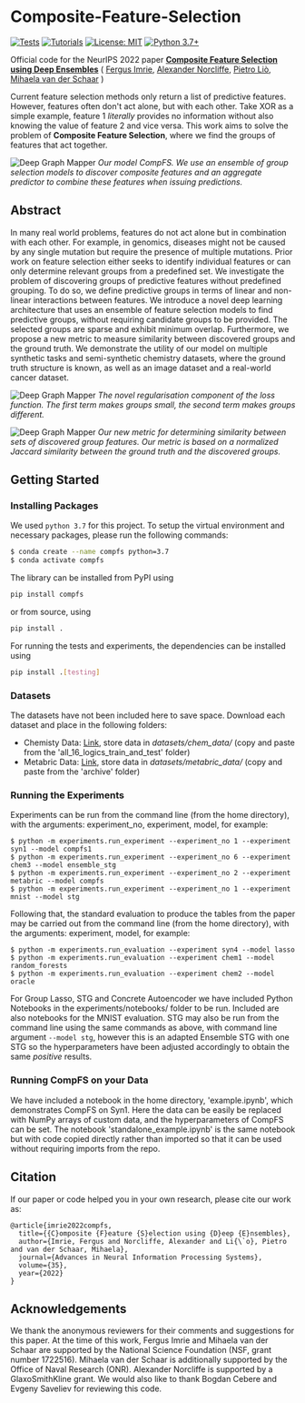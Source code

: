 # Composite-Feature-Selection
[![Tests](https://github.com/vanderschaarlab/Composite-Feature-Selection/actions/workflows/test.yml/badge.svg)](https://github.com/vanderschaarlab/Composite-Feature-Selection/actions/workflows/test.yml)
[![Tutorials](https://github.com/vanderschaarlab/Composite-Feature-Selection/actions/workflows/test_tutorials.yml/badge.svg)](https://github.com/vanderschaarlab/Composite-Feature-Selection/actions/workflows/test_tutorials.yml)
[![License: MIT](https://img.shields.io/badge/License-MIT-blue.svg)](https://github.com/a-norcliffe/Composite-Feature-Selection/blob/master/LICENSE.txt)
[![Python 3.7+](https://img.shields.io/badge/python-3.7+-blue.svg)](https://www.python.org/downloads/release/python-370/)

Official code for the NeurIPS 2022 paper [**Composite Feature Selection using Deep Ensembles**](https://github.com/a-norcliffe/Composite-Feature-Selection)
(
[Fergus Imrie](https://fimrie.github.io/),
[Alexander Norcliffe](https://twitter.com/alexnorcliffe98),
[Pietro Liò](https://www.cl.cam.ac.uk/~pl219/),
[Mihaela van der Schaar](https://www.vanderschaar-lab.com/prof-mihaela-van-der-schaar/)
)

Current feature selection methods only return a list of predictive features. However, features often don't act alone, but with each other. Take XOR as a simple example, feature 1 *literally* provides
no information without also knowing the value of feature 2 and vice versa. This work aims to solve the problem of **Composite Feature Selection**, where we find the groups of features that act together.

![Deep Graph Mapper](figures_for_readme/compfs_model_figure.png)
*Our model CompFS. We use an ensemble of group selection models to discover
composite features and an aggregate predictor to combine these features when issuing predictions.*


## Abstract

In many real world problems, features do not act alone but in combination with each other.
For example, in genomics, diseases might not be caused by any single mutation but require the presence of multiple mutations.
Prior work on feature selection either seeks to identify individual features or can only determine relevant groups from a predefined set.
We investigate the problem of discovering groups of predictive features without predefined grouping.
To do so, we define predictive groups in terms of linear and non-linear interactions between features.
We introduce a novel deep learning architecture that uses an ensemble of feature selection models to find predictive groups, without requiring candidate groups to be provided.
The selected groups are sparse and exhibit minimum overlap.
Furthermore, we propose a new metric to measure similarity between discovered groups and the ground truth.
We demonstrate the utility of our model on multiple synthetic tasks and semi-synthetic chemistry datasets, where the ground truth structure is known, as well as an image dataset and a real-world cancer dataset.

![Deep Graph Mapper](figures_for_readme/compfs_adapted_loss.png)
*The novel regularisation component of the loss function. The first term makes groups small, the second term makes groups different.*

![Deep Graph Mapper](figures_for_readme/compfs_gsim.png)
*Our new metric for determining similarity between sets of discovered group features. Our metric is based on a normalized Jaccard similarity between the ground truth and the discovered groups.*


## Getting Started

### Installing Packages
We used `python 3.7` for this project. To setup the virtual environment and necessary packages, please run the following commands:
```bash
$ conda create --name compfs python=3.7
$ conda activate compfs
```

The library can be installed from PyPI using
```bash
pip install compfs
```
or from source, using
```bash
pip install .
```

For running the tests and experiments, the dependencies can be installed using
```bash
pip install .[testing]
```

### Datasets
The datasets have not been included here to save space. Download each dataset and place in the following folders:
- Chemisty Data: [Link](https://github.com/google-research/graph-attribution/raw/main/data/all_16_logics_train_and_test.zip), store data in *datasets/chem_data/*
(copy and paste from the 'all_16_logics_train_and_test' folder)
- Metabric Data: [Link](https://www.kaggle.com/datasets/raghadalharbi/breast-cancer-gene-expression-profiles-metabric), store data in *datasets/metabric_data/*
(copy and paste from the 'archive' folder)

### Running the Experiments
Experiments can be run from the command line (from the home directory), with the arguments: experiment_no, experiment, model, for example:

```
$ python -m experiments.run_experiment --experiment_no 1 --experiment syn1 --model compfs1
$ python -m experiments.run_experiment --experiment_no 6 --experiment chem3 --model ensemble_stg
$ python -m experiments.run_experiment --experiment_no 2 --experiment metabric --model compfs
$ python -m experiments.run_experiment --experiment_no 1 --experiment mnist --model stg
```

Following that, the standard evaluation to produce the tables from the paper may be carried out from the command line (from the home directory), with the arguments: experiment, model, for example:

```
$ python -m experiments.run_evaluation --experiment syn4 --model lasso
$ python -m experiments.run_evaluation --experiment chem1 --model random_forests
$ python -m experiments.run_evaluation --experiment chem2 --model oracle
```

For Group Lasso, STG and Concrete Autoencoder we have included Python Notebooks in the experiments/notebooks/ folder to be run. Included are also notebooks for the MNIST evaluation. STG may also be run from the command line using the
same commands as above, with command line argument `--model stg`, however this is an adapted Ensemble STG with one STG so the hyperparameters have been adjusted accordingly to obtain the same *positive* results.

### Running CompFS on your Data
We have included a notebook in the home directory, 'example.ipynb', which demonstrates CompFS on Syn1. Here the data can be easily be replaced with NumPy arrays of custom data, and the hyperparameters of CompFS can be set. The notebook
'standalone_example.ipynb' is the same notebook but with code copied directly rather than imported so that it can be used without requiring imports from the repo.


## Citation
If our paper or code helped you in your own research, please cite our work as:
```
@article{imrie2022compfs,
  title={{C}omposite {F}eature {S}election using {D}eep {E}nsembles},
  author={Imrie, Fergus and Norcliffe, Alexander and Li{\`o}, Pietro and van der Schaar, Mihaela},
  journal={Advances in Neural Information Processing Systems},
  volume={35},
  year={2022}
}
```

## Acknowledgements
We thank the anonymous reviewers for their comments and suggestions for this paper.
At the time of this work, Fergus Imrie and Mihaela van der Schaar are supported by the National Science Foundation (NSF, grant number 1722516).
Mihaela van der Schaar is additionally supported by the Office of Naval Research (ONR). Alexander Norcliffe is supported by a GlaxoSmithKline grant.
We would also like to thank Bogdan Cebere and Evgeny Saveliev for reviewing this code.
